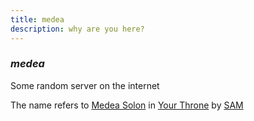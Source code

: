 ```yaml
---
title: medea
description: why are you here?
---
```


### _medea_

Some random server on the internet

The name refers to [Medea Solon](https://your-throne.fandom.com/wiki/Medea_Solon)
in [Your Throne](https://www.webtoons.com/en/fantasy/your-throne/list?title_no=2009)
by [SAM](https://www.instagram.com/cedar_kr/)
